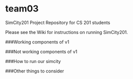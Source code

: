 team03
======

SimCity201 Project Repository for CS 201 students

Please see the Wiki for instructions on running SimCity201.


###Working components of v1



###Not working components of v1


###How to run our simcity


###Other things to consider



